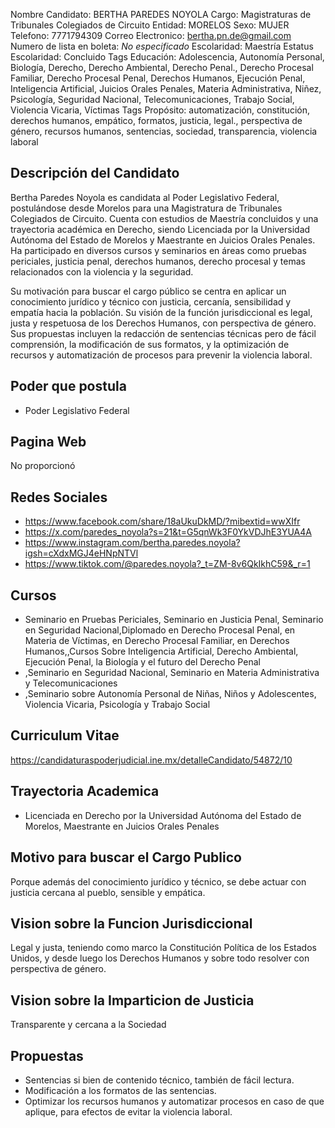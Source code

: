 Nombre Candidato: BERTHA PAREDES NOYOLA
Cargo: Magistraturas de Tribunales Colegiados de Circuito
Entidad: MORELOS
Sexo: MUJER
Telefono: 7771794309
Correo Electronico: bertha.pn.de@gmail.com
Numero de lista en boleta: *No especificado*
Escolaridad: Maestría
Estatus Escolaridad: Concluido
Tags Educación: Adolescencia, Autonomía Personal, Biología, Derecho, Derecho Ambiental, Derecho Penal., Derecho Procesal Familiar, Derecho Procesal Penal, Derechos Humanos, Ejecución Penal, Inteligencia Artificial, Juicios Orales Penales, Materia Administrativa, Niñez, Psicología, Seguridad Nacional, Telecomunicaciones, Trabajo Social, Violencia Vicaria, Víctimas
Tags Propósito: automatización, constitución, derechos humanos, empático, formatos, justicia, legal., perspectiva de género, recursos humanos, sentencias, sociedad, transparencia, violencia laboral


## Descripción del Candidato 

Bertha Paredes Noyola es candidata al Poder Legislativo Federal, postulándose desde Morelos para una Magistratura de Tribunales Colegiados de Circuito. Cuenta con estudios de Maestría concluidos y una trayectoria académica en Derecho, siendo Licenciada por la Universidad Autónoma del Estado de Morelos y Maestrante en Juicios Orales Penales. Ha participado en diversos cursos y seminarios en áreas como pruebas periciales, justicia penal, derechos humanos, derecho procesal y temas relacionados con la violencia y la seguridad.

Su motivación para buscar el cargo público se centra en aplicar un conocimiento jurídico y técnico con justicia, cercanía, sensibilidad y empatía hacia la población. Su visión de la función jurisdiccional es legal, justa y respetuosa de los Derechos Humanos, con perspectiva de género. Sus propuestas incluyen la redacción de sentencias técnicas pero de fácil comprensión, la modificación de sus formatos, y la optimización de recursos y automatización de procesos para prevenir la violencia laboral.


## Poder que postula

- Poder Legislativo Federal


## Pagina Web

No proporcionó


## Redes Sociales

- https://www.facebook.com/share/18aUkuDkMD/?mibextid=wwXIfr
- https://x.com/paredes_noyola?s=21&t=G5qnWk3F0YkVDJhE3YUA4A
- https://www.instagram.com/bertha.paredes.noyola?igsh=cXdxMGJ4eHNpNTVl
- https://www.tiktok.com/@paredes.noyola?_t=ZM-8v6QkIkhC59&_r=1


## Cursos

- Seminario en Pruebas Periciales, Seminario en Justicia Penal, Seminario en Seguridad Nacional,Diplomado en Derecho Procesal Penal, en Materia de Víctimas, en Derecho Procesal Familiar, en Derechos Humanos,,Cursos Sobre Inteligencia Artificial, Derecho Ambiental, Ejecución Penal, la Biología y el futuro del Derecho Penal
- ,Seminario en Seguridad Nacional, Seminario en Materia Administrativa y Telecomunicaciones
- ,Seminario sobre Autonomía Personal de Niñas, Niños y Adolescentes, Violencia Vicaria, Psicología y Trabajo Social


## Curriculum Vitae

https://candidaturaspoderjudicial.ine.mx/detalleCandidato/54872/10


## Trayectoria Academica

- Licenciada en Derecho por la Universidad Autónoma del Estado de Morelos, Maestrante en Juicios Orales Penales


## Motivo para buscar el Cargo Publico

Porque además del conocimiento jurídico y técnico, se debe actuar con justicia cercana al pueblo, sensible y empática.


## Vision sobre la Funcion Jurisdiccional

Legal y justa, teniendo como marco la Constitución Política de los Estados Unidos, y desde luego los Derechos Humanos y sobre todo resolver con perspectiva de género.


## Vision sobre la Imparticion de Justicia

Transparente y cercana a la Sociedad


## Propuestas

- Sentencias si bien de contenido técnico, también de fácil lectura.
- Modificación a los formatos de las sentencias.
- Optimizar los recursos humanos y automatizar procesos en caso de que aplique, para efectos de evitar la violencia laboral.

